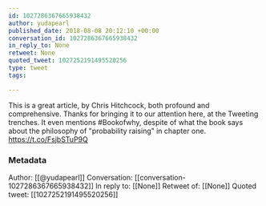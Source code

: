 ```yaml
---
id: 1027286367665938432
author: yudapearl
published_date: 2018-08-08 20:12:10 +00:00
conversation_id: 1027286367665938432
in_reply_to: None
retweet: None
quoted_tweet: 1027252191495520256
type: tweet
tags:

---
```


This is a great article, by Chris Hitchcock, both profound and comprehensive. Thanks for bringing it to our attention here, at the Tweeting trenches. It even mentions #Bookofwhy, despite of what the book says about the philosophy of "probability  raising" in chapter one. https://t.co/FsjbSTuP9Q

### Metadata

Author: [[@yudapearl]]
Conversation: [[conversation-1027286367665938432]]
In reply to: [[None]]
Retweet of: [[None]]
Quoted tweet: [[1027252191495520256]]
